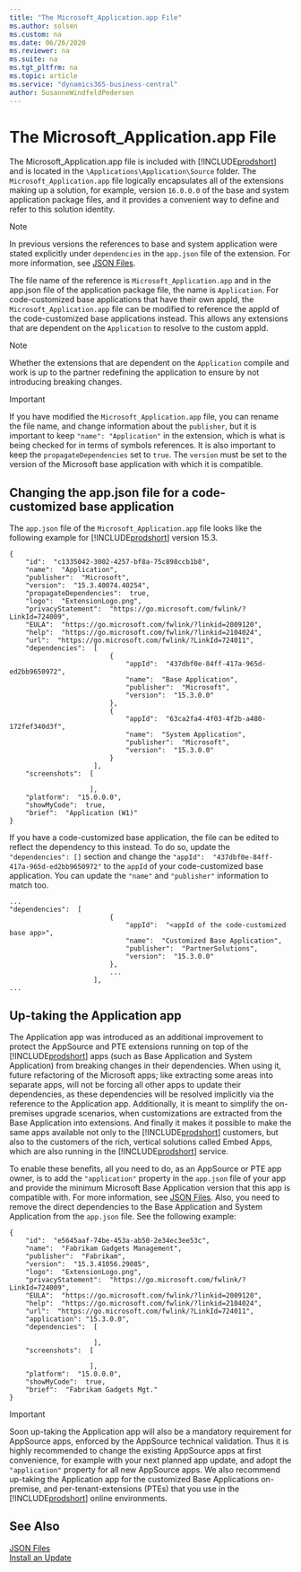 ```yaml
---
title: "The Microsoft_Application.app File"
ms.author: solsen
ms.custom: na
ms.date: 06/26/2020
ms.reviewer: na
ms.suite: na
ms.tgt_pltfrm: na
ms.topic: article
ms.service: "dynamics365-business-central"
author: SusanneWindfeldPedersen
---
```


# The Microsoft_Application.app File

The Microsoft_Application.app file is included with [!INCLUDE[prodshort](includes/prodshort.md)] and is located in the `\Applications\Application\Source` folder. The `Microsoft_Application.app` file logically encapsulates all of the extensions making up a solution, for example, version `16.0.0.0` of the base and system application package files, and it provides a convenient way to define and refer to this solution identity. 

> [!NOTE]  
> In previous versions the references to base and system application were stated explicitly under `dependencies` in the `app.json` file of the extension. For more information, see [JSON Files](devenv-json-files.md).

The file name of the reference is `Microsoft_Application.app` and in the app.json file of the application package file, the name is `Application`. For code-customized base applications that have their own appId, the `Microsoft_Application.app` file can be modified to reference the appId of the code-customized base applications instead. This allows any extensions that are dependent on the `Application` to resolve to the custom appId. 

> [!NOTE]  
> Whether the extensions that are dependent on the `Application` compile and work is up to the partner redefining the application to ensure by not introducing breaking changes.

> [!IMPORTANT]  
> If you have modified the `Microsoft_Application.app` file, you can rename the file name, and change information about the `publisher`, but it is important to keep `"name": "Application"` in the extension, which is what is being checked for in terms of symbols references. It is also important to keep the `propagateDependencies` set to `true`. The `version` must be set to the version of the Microsoft base application with which it is compatible.

## Changing the app.json file for a code-customized base application

The `app.json` file of the `Microsoft_Application.app` file looks like the following example for [!INCLUDE[prodshort](includes/prodshort.md)] version 15.3.

```
{
    "id":  "c1335042-3002-4257-bf8a-75c898ccb1b8",
    "name":  "Application",
    "publisher":  "Microsoft",
    "version":  "15.3.40074.40254",
    "propagateDependencies":  true,
    "logo":  "ExtensionLogo.png",
    "privacyStatement":  "https://go.microsoft.com/fwlink/?LinkId=724009",
    "EULA":  "https://go.microsoft.com/fwlink/?linkid=2009120",
    "help":  "https://go.microsoft.com/fwlink/?linkid=2104024",
    "url":  "https://go.microsoft.com/fwlink/?LinkId=724011",
    "dependencies":  [
                         {
                             "appId":  "437dbf0e-84ff-417a-965d-ed2bb9650972",
                             "name":  "Base Application",
                             "publisher":  "Microsoft",
                             "version":  "15.3.0.0"
                         },
                         {
                             "appId":  "63ca2fa4-4f03-4f2b-a480-172fef340d3f",
                             "name":  "System Application",
                             "publisher":  "Microsoft",
                             "version":  "15.3.0.0"
                         }
                     ],
    "screenshots":  [

                    ],
    "platform":  "15.0.0.0",
    "showMyCode":  true,
    "brief":  "Application (W1)"
}

```
If you have a code-customized base application, the file can be edited to reflect the dependency to this instead. To do so, update the `"dependencies": []` section and change the `"appId":  "437dbf0e-84ff-417a-965d-ed2bb9650972"` to the `appId` of your code-customized base application. You can update the `"name"` and `"publisher"` information to match too.

```
...
"dependencies":  [
                         {
                             "appId":  "<appId of the code-customized base app>",
                             "name":  "Customized Base Application",
                             "publisher":  "PartnerSolutions",
                             "version":  "15.3.0.0"
                         },
                         ...
                     ],
...
```

## Up-taking the Application app

The Application app was introduced as an additional improvement to protect the AppSource and PTE extensions running on top of the [!INCLUDE[prodshort](includes/prodshort.md)] apps (such as Base Application and System Application) from breaking changes in their dependencies. When using it, future refactoring of the Microsoft apps; like extracting some areas into separate apps, will not be forcing all other apps to update their dependencies, as these dependencies will be resolved implicitly via the reference to the Application app. Additionally, it is meant to simplify the on-premises upgrade scenarios, when customizations are extracted from the Base Application into extensions. And finally it makes it possible to make the same apps available not only to the [!INCLUDE[prodshort](includes/prodshort.md)] customers, but also to the customers of the rich, vertical solutions called Embed Apps, which are also running in the [!INCLUDE[prodshort](includes/prodshort.md)] service. 

To enable these benefits, all you need to do, as an AppSource or PTE app owner, is to add the `"application"` property in the `app.json` file of your app and provide the minimum Microsoft Base Application version that this app is compatible with. For more information, see [JSON Files](devenv-json-files.md). Also, you need to remove the direct dependencies to the Base Application and System Application from the `app.json` file. See the following example:

```
{
    "id":  "e5645aaf-74be-453a-ab50-2e34ec3ee53c",
    "name":  "Fabrikam Gadgets Management",
    "publisher":  "Fabrikam",
    "version":  "15.3.41056.29085",
    "logo":  "ExtensionLogo.png",
    "privacyStatement":  "https://go.microsoft.com/fwlink/?LinkId=724009",
    "EULA":  "https://go.microsoft.com/fwlink/?linkid=2009120",
    "help":  "https://go.microsoft.com/fwlink/?linkid=2104024",
    "url":  "https://go.microsoft.com/fwlink/?LinkId=724011",
    "application": "15.3.0.0",
    "dependencies":  [
                                        
                     ],
    "screenshots":  [

                    ],
    "platform":  "15.0.0.0",
    "showMyCode":  true,
    "brief":  "Fabrikam Gadgets Mgt."
}

```
> [!IMPORTANT]  
> Soon up-taking the Application app will also be a mandatory requirement for AppSource apps, enforced by the AppSource technical validation. Thus it is highly recommended to change the existing AppSource apps at first convenience, for example with your next planned app update, and adopt the `"application"` property for all new AppSource apps. We also recommend up-taking the Application app for the customized Base Applications on-premise, and per-tenant-extensions (PTEs) that you use in the [!INCLUDE[prodshort](includes/prodshort.md)] online environments.


## See Also

[JSON Files](devenv-json-files.md)  
[Install an Update](../upgrade/upgrading-cumulative-update-v15.md)  
